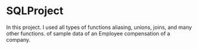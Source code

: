 # SQLProject
In this project. I used all types of functions aliasing, unions, joins, and many other functions. of sample data of an Employee compensation of a company.
